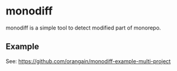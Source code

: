 # monodiff
monodiff is a simple tool to detect modified part of monorepo.

## Example

See: https://github.com/orangain/monodiff-example-multi-project
